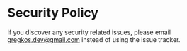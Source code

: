 # Security Policy

If you discover any security related issues, please email gregkos.dev@gmail.com instead of using the issue tracker.
